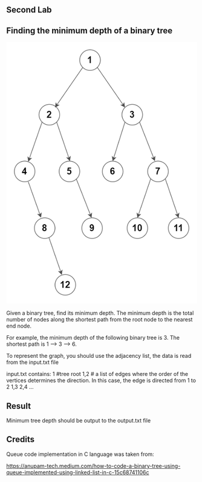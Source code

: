 ## Second Lab 

## Finding the minimum depth of a binary tree


![Fisrt](/Lab2/assets/Binary-Tree-Minimum-Depth.png)


Given a binary tree, find its minimum depth. The minimum depth is the total number of nodes along the shortest path from the root node to the nearest end node.


For example, the minimum depth of the following binary tree is 3. The shortest path is 1 —> 3 —> 6.


To represent the graph, you should use the adjacency list, the data is read from the input.txt file


input.txt contains:
1 #tree root
1,2 # a list of edges where the order of the vertices determines the direction. In this case, the edge is directed from 1 to 2
1,3
2,4
…

## Result

Minimum tree depth should be output to the output.txt file


## Credits

Queue code implementation in C language was taken from: 

https://anupam-tech.medium.com/how-to-code-a-binary-tree-using-queue-implemented-using-linked-list-in-c-15c68741106c

